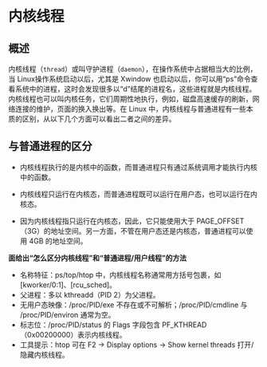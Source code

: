 # 内核线程

## 概述

内核线程（`thread`）或叫守护进程（`daemon`），在操作系统中占据相当大的比例，当 Linux操作系统启动以后，尤其是 Xwindow 也启动以后，你可以用“ps”命令查看系统中的进程，这时会发现很多以“d”结尾的进程名，这些进程就是内核线程。 内核线程也可以叫内核任务，它们周期性地执行，例如，磁盘高速缓存的刷新，网络连接的维护，页面的换入换出等。在 Linux 中，内核线程与普通进程有一些本质的区别，从以下几个方面可以看出二者之间的差异。

## 与普通进程的区分

* 内核线程执行的是内核中的函数，而普通进程只有通过系统调用才能执行内核中的函数。

* 内核线程只运行在内核态，而普通进程既可以运行在用户态，也可以运行在内核态。

* 因为内核线程指只运行在内核态，因此，它只能使用大于 PAGE_OFFSET（3G）的地址空间。另一方面，不管在用户态还是内核态，普通进程可以使用 4GB 的地址空间。

**面给出“怎么区分内核线程”和“普通进程/用户线程”的方法**

* 名称特征：ps/top/htop 中，内核线程名称通常用方括号包裹，如 [kworker/0:1]、[rcu_sched]。
* 父进程：多以 kthreadd（PID 2）为父进程。
* 无用户态映像：/proc/PID/exe 不存在或不可解析；/proc/PID/cmdline 与 /proc/PID/environ 通常为空。
* 标志位：/proc/PID/status 的 Flags 字段包含 PF_KTHREAD（0x00200000）表示内核线程。
* 工具提示：htop 可在 F2 -> Display options -> Show kernel threads 打开/隐藏内核线程。
